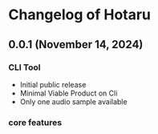 # Changelog of Hotaru

## 0.0.1 (November 14, 2024)

### CLI Tool

- Initial public release
- Minimal Viable Product on Cli
- Only one audio sample available

### core features
